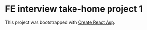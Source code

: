 # FE interview take-home project 1

This project was bootstrapped with [Create React App](https://github.com/facebook/create-react-app).
